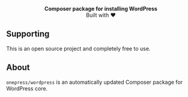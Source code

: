 <p align="center">
  <strong>Composer package for installing WordPress</strong>
  <br />
  Built with ❤️
</p>

## Supporting

This is an open source project and completely free to use.

## About

`onepress/wordpress` is an automatically updated Composer package for WordPress core.